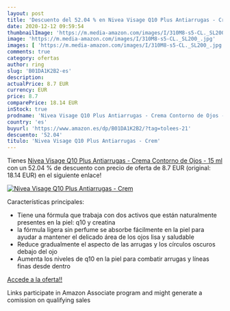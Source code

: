 ```yaml
---
layout: post
title: 'Descuento del 52.04 % en Nivea Visage Q10 Plus Antiarrugas - Crem'
date: 2020-12-12 09:59:54
thumbnailImage: 'https://m.media-amazon.com/images/I/310M8-s5-CL._SL200_.jpg'
image: 'https://m.media-amazon.com/images/I/310M8-s5-CL._SL200_.jpg'
images: [ 'https://m.media-amazon.com/images/I/310M8-s5-CL._SL200_.jpg' ]
comments: true
category: ofertas
author: ring
slug: 'B01DA1K2B2-es'
description:
actualPrice: 8.7 EUR
currency: EUR
price: 8.7
comparePrice: 18.14 EUR
inStock: true
prodname: 'Nivea Visage Q10 Plus Antiarrugas - Crema Contorno de Ojos - 15 ml'
country: 'es'
buyurl: 'https://www.amazon.es/dp/B01DA1K2B2/?tag=tolees-21'
descuento: '52.04'
titulo: 'Nivea Visage Q10 Plus Antiarrugas - Crem'
---
```


Tienes [Nivea Visage Q10 Plus Antiarrugas - Crema Contorno de Ojos - 15 ml](https://www.amazon.es/dp/B01DA1K2B2/?tag=tolees-21) con un 52.04 % de descuento con precio de oferta de 8.7 EUR (original: 18.14 EUR) en el siguiente enlace!

[![Nivea Visage Q10 Plus Antiarrugas - Crem](https://m.media-amazon.com/images/I/310M8-s5-CL._SL200_.jpg)](https://www.amazon.es/dp/B01DA1K2B2/?tag=tolees-21)

Características principales:

- Tiene una fórmula que trabaja con dos activos que están naturalmente presentes en la piel: q10 y creatina
- la fórmula ligera sin perfume se absorbe fácilmente en la piel para ayudar a mantener el delicado área de los ojos lisa y saludable
- Reduce gradualmente el aspecto de las arrugas y los círculos oscuros debajo del ojo
- Aumenta los niveles de q10 en la piel para combatir arrugas y líneas finas desde dentro

[Accede a la oferta!!](https://www.amazon.es/dp/B01DA1K2B2/?tag=tolees-21)

Links participate in Amazon Associate program and might generate a comission on qualifying sales


